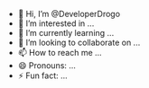 - 👋 Hi, I’m @DeveloperDrogo
- 👀 I’m interested in ...
- 🌱 I’m currently learning ...
- 💞️ I’m looking to collaborate on ...
- 📫 How to reach me ...
- 😄 Pronouns: ...
- ⚡ Fun fact: ...

<!---
DeveloperDrogo/DeveloperDrogo is a ✨ special ✨ repository because its `README.md` (this file) appears on your GitHub profile.
You can click the Preview link to take a look at your changes.
--->
